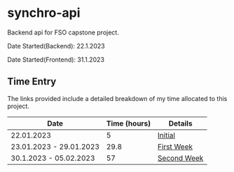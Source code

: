 # synchro-api
Backend api for FSO capstone project.

Date Started(Backend): 22.1.2023

Date Started(Frontend): 31.1.2023

## Time Entry
The links provided include a detailed breakdown of my time allocated to this project.

| Date                    | Time (hours)    | Details    |
|-------------------------|-----------------|------------|
| 22.01.2023              | 5               | [Initial](https://app.clockify.me/shared/63e035c668c29410b9f4d693)|
| 23.01.2023 - 29.01.2023 | 29.8            | [First Week](https://app.clockify.me/shared/63e035e435504317106a58ef)|
| 30.1.2023 - 05.02.2023  | 57              | [Second Week](https://app.clockify.me/shared/63e035e435504317106a58ef)|          |
